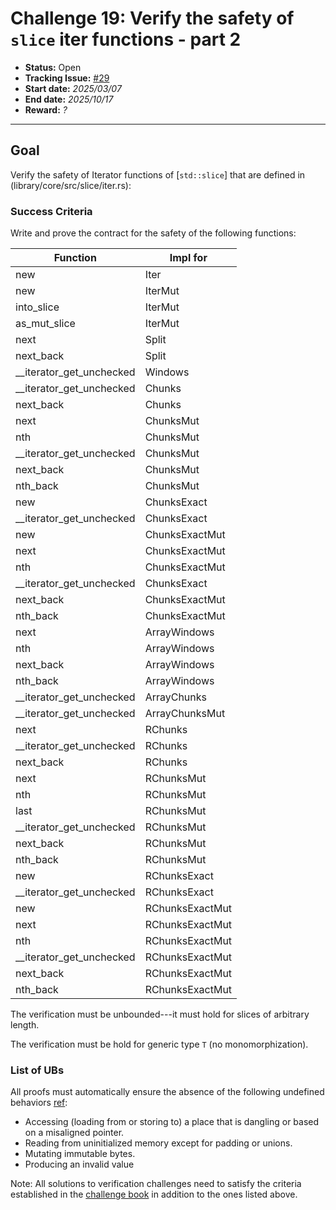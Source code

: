 # Challenge 19: Verify the safety of `slice` iter functions - part 2

- **Status:** Open
- **Tracking Issue:** [#29](https://github.com/model-checking/verify-rust-std/issues/29)
- **Start date:** *2025/03/07*
- **End date:** *2025/10/17*
- **Reward:** *?*

-------------------


## Goal

Verify the safety of Iterator functions of [`std::slice`] that are defined in (library/core/src/slice/iter.rs):



### Success Criteria

Write and prove the contract for the safety of the following functions:

| Function | Impl for |
|---------| ---------|
|new| Iter|
|new| IterMut|
|into_slice| IterMut|
|as_mut_slice| IterMut|
|next| Split|
|next_back| Split|
|__iterator_get_unchecked| Windows|
|__iterator_get_unchecked| Chunks|
|next_back| Chunks|
|next| ChunksMut|
|nth| ChunksMut|
|__iterator_get_unchecked| ChunksMut|
|next_back| ChunksMut|
|nth_back| ChunksMut|
|new| ChunksExact|
|__iterator_get_unchecked| ChunksExact|
|new| ChunksExactMut|
|next| ChunksExactMut|
|nth| ChunksExactMut|
|__iterator_get_unchecked| ChunksExact|
|next_back| ChunksExactMut|
|nth_back| ChunksExactMut|
|next| ArrayWindows|
|nth| ArrayWindows|
|next_back| ArrayWindows|
|nth_back| ArrayWindows|
|__iterator_get_unchecked| ArrayChunks|
|__iterator_get_unchecked| ArrayChunksMut|
|next| RChunks|
|__iterator_get_unchecked| RChunks|
|next_back| RChunks|
|next| RChunksMut|
|nth| RChunksMut|
|last| RChunksMut|
|__iterator_get_unchecked| RChunksMut|
|next_back| RChunksMut|
|nth_back| RChunksMut|
|new| RChunksExact|
|__iterator_get_unchecked| RChunksExact|
|new| RChunksExactMut|
|next| RChunksExactMut|
|nth| RChunksExactMut|
|__iterator_get_unchecked| RChunksExactMut|
|next_back| RChunksExactMut|
|nth_back| RChunksExactMut|

The verification must be unbounded---it must hold for slices of arbitrary length.

The verification must be hold for generic type `T` (no monomorphization).

### List of UBs

All proofs must automatically ensure the absence of the following undefined behaviors [ref](https://github.com/rust-lang/reference/blob/142b2ed77d33f37a9973772bd95e6144ed9dce43/src/behavior-considered-undefined.md):

* Accessing (loading from or storing to) a place that is dangling or based on a misaligned pointer.
* Reading from uninitialized memory except for padding or unions.
* Mutating immutable bytes.
* Producing an invalid value


Note: All solutions to verification challenges need to satisfy the criteria established in the [challenge book](../general-rules.md)
in addition to the ones listed above.
